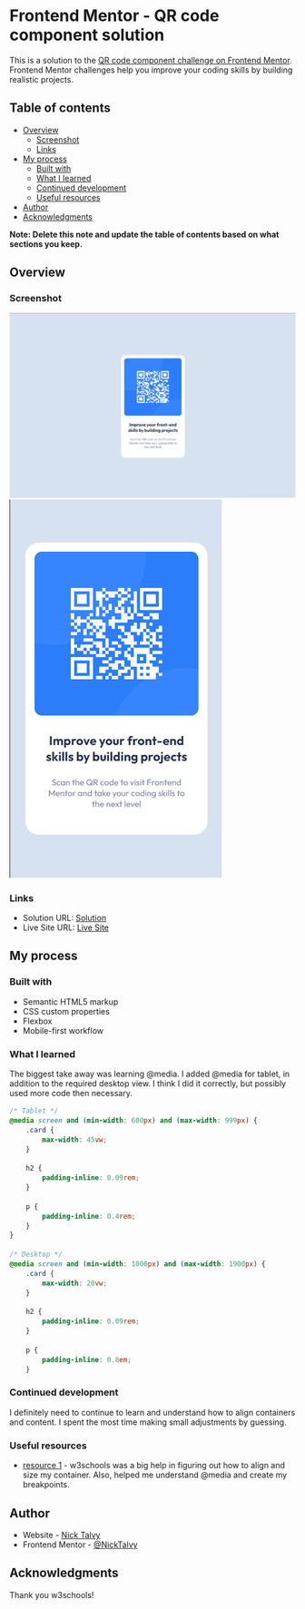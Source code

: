 # Frontend Mentor - QR code component solution

This is a solution to the [QR code component challenge on Frontend Mentor](https://www.frontendmentor.io/challenges/qr-code-component-iux_sIO_H). Frontend Mentor challenges help you improve your coding skills by building realistic projects. 

## Table of contents

- [Overview](#overview)
  - [Screenshot](#screenshot)
  - [Links](#links)
- [My process](#my-process)
  - [Built with](#built-with)
  - [What I learned](#what-i-learned)
  - [Continued development](#continued-development)
  - [Useful resources](#useful-resources)
- [Author](#author)
- [Acknowledgments](#acknowledgments)

**Note: Delete this note and update the table of contents based on what sections you keep.**

## Overview

### Screenshot

![](/images/Desktop1440.png)
![](/images/Mobile375.png)

### Links

- Solution URL: [Solution](https://www.frontendmentor.io/solutions/qr-code-component-html-and-css-only-yvRwEl2XVQ)
- Live Site URL: [Live Site](https://nicktalvy.github.io/qr-code-component-main/)

## My process

### Built with

- Semantic HTML5 markup
- CSS custom properties
- Flexbox
- Mobile-first workflow

### What I learned

The biggest take away was learning @media. I added @media for tablet, in addition to the required desktop view. I think I did it correctly, but possibly used more code then necessary. 

```css
/* Tablet */
@media screen and (min-width: 600px) and (max-width: 999px) {
    .card {
        max-width: 45vw;
    }

    h2 {
        padding-inline: 0.09rem;
    }

    p {
        padding-inline: 0.4rem;
    }
}

/* Desktop */
@media screen and (min-width: 1000px) and (max-width: 1900px) {
    .card {
        max-width: 20vw;
    }
    
    h2 {
        padding-inline: 0.09rem;
    }

    p {
        padding-inline: 0.8em;
    }

```
### Continued development
I definitely need to continue to learn and understand how to align containers and content. I spent the most time making small adjustments by guessing.

### Useful resources

- [resource 1](https://www.w3schools.com/css/default.asp) - w3schools was a big help in figuring out how to align and size my container. Also, helped me understand @media and create my breakpoints.

## Author

- Website - [Nick Talvy](https://github.com/NickTalvy)
- Frontend Mentor - [@NickTalvy](https://www.frontendmentor.io/profile/nicktalvy)

## Acknowledgments

Thank you w3schools!
